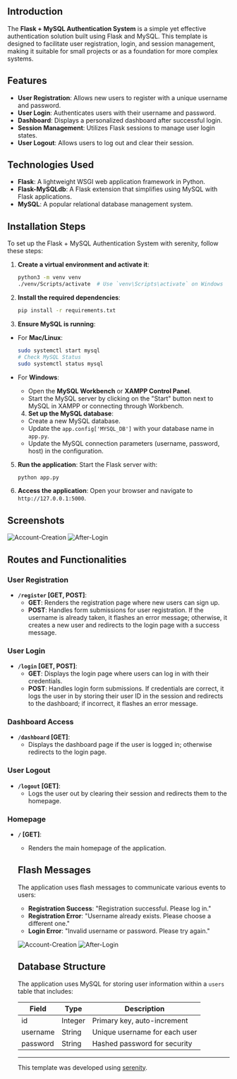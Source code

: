 ## Introduction
The **Flask + MySQL Authentication System** is a simple yet effective authentication solution built using Flask and MySQL. This template is designed to facilitate user registration, login, and session management, making it suitable for small projects or as a foundation for more complex systems.

## Features
- **User Registration**: Allows new users to register with a unique username and password.
- **User Login**: Authenticates users with their username and password.
- **Dashboard**: Displays a personalized dashboard after successful login.
- **Session Management**: Utilizes Flask sessions to manage user login states.
- **User Logout**: Allows users to log out and clear their session.

## Technologies Used
- **Flask**: A lightweight WSGI web application framework in Python.
- **Flask-MySQLdb**: A Flask extension that simplifies using MySQL with Flask applications.
- **MySQL**: A popular relational database management system.

## Installation Steps
To set up the Flask + MySQL Authentication System with serenity, follow these steps:

1. **Create a virtual environment and activate it**:
   ```bash
   python3 -m venv venv
   ./venv/Scripts/activate  # Use `venv\Scripts\activate` on Windows
   ```

2. **Install the required dependencies**:
   ```bash
   pip install -r requirements.txt
   ```

3. **Ensure MySQL is running**:
- For **Mac/Linux**:
    ```bash
    sudo systemctl start mysql
    # Check MySQL Status
    sudo systemctl status mysql
    ```

- For **Windows**:
    - Open the **MySQL Workbench** or **XAMPP Control Panel**.
    - Start the MySQL server by clicking on the "Start" button next to MySQL in XAMPP or connecting through Workbench.

    4. **Set up the MySQL database**:
   - Create a new MySQL database.
   - Update the `app.config['MYSQL_DB']` with your database name in `app.py`.
   - Update the MySQL connection parameters (username, password, host) in the configuration.

5. **Run the application**:
   Start the Flask server with:
   ```bash
   python app.py
   ```

6. **Access the application**:
   Open your browser and navigate to `http://127.0.0.1:5000`.

## Screenshots
![Account-Creation](https://github.com/user-attachments/assets/845c4c90-26c3-446f-9644-7e8001c52864)
![After-Login](https://github.com/user-attachments/assets/9b0e46b2-8938-477b-8520-03ef015afbd7)

## Routes and Functionalities

### User Registration
- **`/register` [GET, POST]**:
  - **GET**: Renders the registration page where new users can sign up.
  - **POST**: Handles form submissions for user registration. If the username is already taken, it flashes an error message; otherwise, it creates a new user and redirects to the login page with a success message.

### User Login
- **`/login` [GET, POST]**:
  - **GET**: Displays the login page where users can log in with their credentials.
  - **POST**: Handles login form submissions. If credentials are correct, it logs the user in by storing their user ID in the session and redirects to the dashboard; if incorrect, it flashes an error message.

### Dashboard Access
- **`/dashboard` [GET]**:
  - Displays the dashboard page if the user is logged in; otherwise redirects to the login page.

### User Logout
- **`/logout` [GET]**:
  - Logs the user out by clearing their session and redirects them to the homepage.

### Homepage
- **`/` [GET]**:
  - Renders the main homepage of the application.

  ## Flash Messages
  The application uses flash messages to communicate various events to users:
  
  - **Registration Success**: "Registration successful. Please log in."
  - **Registration Error**: "Username already exists. Please choose a different one."
  - **Login Error**: "Invalid username or password. Please try again."
  
  ![Account-Creation](https://github.com/user-attachments/assets/845c4c90-26c3-446f-9644-7e8001c52864)
  ![After-Login](https://github.com/user-attachments/assets/9b0e46b2-8938-477b-8520-03ef015afbd7)
  
  ## Database Structure
  The application uses MySQL for storing user information within a `users` table that includes:
  
  | Field       | Type      | Description                          |
  |-------------|-----------|--------------------------------------|
  | id          | Integer   | Primary key, auto-increment          |
  | username    | String    | Unique username for each user        |
  | password    | String    | Hashed password for security          |
  
  ---
  
  This template was developed using [serenity](https://github.com/Abhishek-Mallick/serenity).